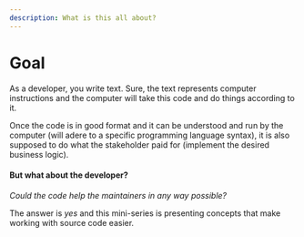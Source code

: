 ```yaml
---
description: What is this all about?
---
```


# Goal

As a developer, you write text. Sure, the text represents computer instructions and the computer will take this code and do things according to it. 

Once the code is in good format and it can be understood and run by the computer \(will adere to a specific programming language syntax\), it is also supposed to do what the stakeholder paid for \(implement the desired business logic\).

#### But what about the developer? 

_Could the code help the maintainers in any way possible?_

The answer is _yes_ and this mini-series is presenting concepts that make working with source code easier.

